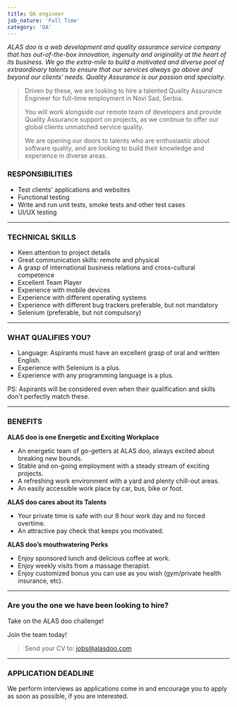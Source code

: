 ```yaml
---
title: QA engineer
job_nature: 'Full Time'
category: 'QA'
---
```


_ALAS doo is a web development and quality assurance service company that has out-of-the-box innovation, ingenuity and originality at the heart of its business. We go the extra-mile to build a motivated and diverse pool of extraordinary talents to ensure that our services always go above and beyond our clients’ needs. Quality Assurance is our passion and specialty._

> Driven by these, we are looking to hire a talented Quality Assurance Engineer for full-time employment in Novi Sad, Serbia.
>
> You will work alongside our remote team of developers and provide Quality Assurance support on projects, as we continue to offer our global clients unmatched service quality.
>
> We are opening our doors to talents who are enthusiastic about software quality, and are looking to build their knowledge and experience in diverse areas.

### RESPONSIBILITIES

- Test clients' applications and websites
- Functional testing
- Write and run unit tests, smoke tests and other test cases
- UI/UX testing

---

### TECHNICAL SKILLS

- Keen attention to project details
- Great communication skills: remote and physical
- A grasp of international business relations and cross-cultural competence
- Excellent Team Player
- Experience with mobile devices
- Experience with different operating systems
- Experience with different bug trackers preferable, but not mandatory
- Selenium (preferable, but not compulsory)

---

### WHAT QUALIFIES YOU?

- Language: Aspirants must have an excellent grasp of oral and written English.
- Experience with Selenium is a plus.
- Experience with any programming language is a plus.

PS: Aspirants will be considered even when their qualification and skills don't perfectly match these.

---

### BENEFITS

**ALAS doo is one Energetic and Exciting Workplace**

- An energetic team of go-getters at ALAS doo, always excited about breaking new bounds.
- Stable and on-going employment with a steady stream of exciting projects.
- A refreshing work environment with a yard and plenty chill-out areas.
- An easily accessible work place by car, bus, bike or foot.

**ALAS doo cares about its Talents**

- Your private time is safe with our 8 hour work day and no forced overtime.
- An attractive pay check that keeps you motivated.

**ALAS doo’s mouthwatering Perks**

- Enjoy sponsored lunch and delicious coffee at work.
- Enjoy weekly visits from a massage therapist.
- Enjoy customized bonus you can use as you wish (gym/private health insurance, etc).

---

### Are you the one we have been looking to hire?

Take on the ALAS doo challenge!

Join the team today!

> Send your CV to: <jobs@alasdoo.com>

---

### APPLICATION DEADLINE

We perform interviews as applications come in and encourage you to apply as soon as possible, if you are interested.
